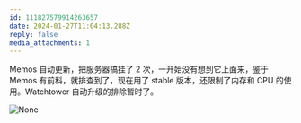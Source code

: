 ```yaml
---
id: 111827579914263657
date: 2024-01-27T11:04:13.288Z
reply: false
media_attachments: 1
---
```


Memos 自动更新，把服务器搞挂了 2 次，一开始没有想到它上面来，鉴于 Memos 有前科，就排查到了，现在用了 stable 版本，还限制了内存和 CPU 的使用。Watchtower 自动升级的排除暂时了。

![None](https://files.e5n.cc/media_attachments/files/111/827/579/329/624/978/original/615912616ad177e8.png)
